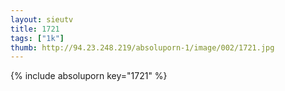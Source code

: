 ```yaml
--- 
layout: sieutv
title: 1721
tags: ["1k"]
thumb: http://94.23.248.219/absoluporn-1/image/002/1721.jpg
---
```

{% include absoluporn key="1721" %} 
